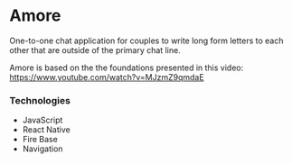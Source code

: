 # Amore
One-to-one chat application for couples to write long form letters to each other that are outside of the primary chat line.

Amore is based on the the foundations presented in this video: https://www.youtube.com/watch?v=MJzmZ9qmdaE

### Technologies
- JavaScript
- React Native
- Fire Base
- Navigation
